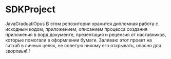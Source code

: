 # SDKProject
JavaGraduatiOpus
В этом репозитории хранится дипломная работа с исходным кодом, приложением, описанием процесса создания приложения в ворд документе, презентация и рецензия от наставников, которые помогали в оформлении бумаги. Заливаю этот проект на гитхаб в личных целях, не советую никому его открывать, опасно для здоровья!!!
